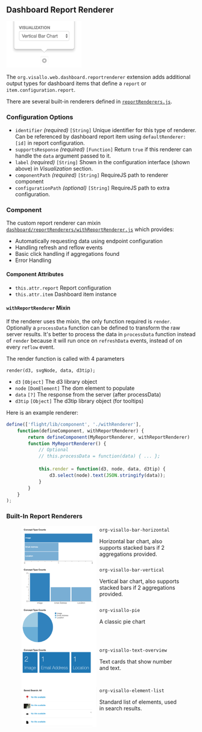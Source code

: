 ## Dashboard Report Renderer

<img src="visualizations.png" width="200">

The `org.visallo.web.dashboard.reportrenderer` extension adds additional output types for dashboard items that define a `report` or `item.configuration.report`.

There are several built-in renderers defined in [`reportRenderers.js`](https://github.com/v5analytics/visallo/blob/master/web/war/src/main/webapp/js/dashboard/reportRenderers.js).

### Configuration Options

* `identifier` _(required)_ `[String]` Unique identifier for this type of renderer. Can be referenced by dashboard report item using `defaultRenderer: [id]` in report configuration.
* `supportsResponse` _(required)_ `[Function]` Return `true` if this renderer can handle the `data` argument passed to it.
* `label` _(required)_ `[String]` Shown in the configuration interface (shown above) in _Visualization_ section.
* `componentPath` _(required)_ `[String]` RequireJS path to renderer component
* `configurationPath` _(optional)_ `[String]` RequireJS path to extra configuration.


### Component

The custom report renderer can mixin [`dashboard/reportRenderers/withReportRenderer.js`](https://github.com/v5analytics/visallo/blob/master/web/war/src/main/webapp/js/dashboard/reportRenderers/withRenderer.js) which provides:
* Automatically requesting data using endpoint configuration
* Handling refresh and reflow events
* Basic click handling if aggregations found
* Error Handling

#### Component Attributes

* `this.attr.report` Report configuration
* `this.attr.item` Dashboard item instance
    
#### `withReportRenderer` Mixin

If the renderer uses the mixin, the only function required is `render`. Optionally a `processData` function can be defined to transform the raw server results. It's better to process the data in `processData` function instead of `render` because it will run once on `refreshData` events, instead of on every `reflow` event.

The render function is called with 4 parameters

    render(d3, svgNode, data, d3tip);

* `d3` `[Object]` The d3 library object
* `node` `[DomElement]` The dom element to populate
* `data` `[?]` The response from the server (after processData)
* `d3tip` `[Object]` The d3tip library object (for tooltips)


Here is an example renderer:

```js
define(['flight/lib/component', './withRenderer'],
    function(defineComponent, withReportRenderer) {
        return defineComponent(MyReportRenderer, withReportRenderer)
        function MyReportRenderer() {
            // Optional
            // this.processData = function(data) { ... };

            this.render = function(d3, node, data, d3tip) {
                d3.select(node).text(JSON.stringify(data));
            }
        }
    }
);
```

### Built-In Report Renderers

<style>
figure { clear: both; }
figure img { float: left; margin-right: 0.5em; } 
</style>

<figure>
    <img src="renderer-bar-h.png" width="200">
    <figcaption>
        <code>org-visallo-bar-horizontal</code>
        <p>Horizontal bar chart, also supports stacked bars if 2 aggregations provided.
    </figcaption>
</figure>

<figure>
    <img src="renderer-bar-v.png" width="200">
    <figcaption>
        <code>org-visallo-bar-vertical</code>
        <p>Vertical bar chart, also supports stacked bars if 2 aggregations provided.
    </figcaption>
</figure>

<figure>
    <img src="renderer-pie.png" width="200">
    <figcaption>
        <code>org-visallo-pie</code>
        <p>A classic pie chart
    </figcaption>
</figure>

<figure>
    <img src="renderer-text-overview.png" width="200">
    <figcaption>
        <code>org-visallo-text-overview</code>
        <p>Text cards that show number and text.
    </figcaption>
</figure>

<figure>
    <img src="renderer-element-list.png" width="200">
    <figcaption>
        <code>org-visallo-element-list</code>
        <p>Standard list of elements, used in search results.
    </figcaption>
</figure>

